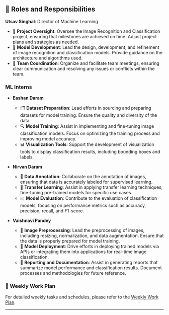 ## 👥 Roles and Responsibilities

**Utsav Singhal**: Director of Machine Learning
  - 🧠 **Project Oversight**: Oversee the Image Recognition and Classification project, ensuring that milestones are achieved on time. Adjust project plans and strategies as needed.
  - 🤖 **Model Development**: Lead the design, development, and refinement of image recognition and classification models. Provide guidance on the architecture and algorithms used.
  - 🤝 **Team Coordination**: Organize and facilitate team meetings, ensuring clear communication and resolving any issues or conflicts within the team.

### ML Interns

- **Eashan Daram**
  - 🗂️ **Dataset Preparation**: Lead efforts in sourcing and preparing datasets for model training. Ensure the quality and diversity of the data.
  - 🔍 **Model Training**: Assist in implementing and fine-tuning image classification models. Focus on optimizing the training process and improving model accuracy.
  - 📊 **Visualization Tools**: Support the development of visualization tools to display classification results, including bounding boxes and labels.

- **Nirvan Daram**
  - 📄 **Data Annotation**: Collaborate on the annotation of images, ensuring that data is accurately labeled for supervised learning.
  - 🧠 **Transfer Learning**: Assist in applying transfer learning techniques, fine-tuning pre-trained models for specific use cases.
  - 📈 **Model Evaluation**: Contribute to the evaluation of classification models, focusing on performance metrics such as accuracy, precision, recall, and F1-score.

- **Vaishnavi Pandey**
  - 🧹 **Image Preprocessing**: Lead the preprocessing of images, including resizing, normalization, and data augmentation. Ensure that the data is properly prepared for model training.
  - 🔄 **Model Deployment**: Drive efforts in deploying trained models via APIs or integrating them into applications for real-time image classification.
  - 📑 **Reporting and Documentation**: Assist in generating reports that summarize model performance and classification results. Document processes and methodologies for future reference.

### 📅 Weekly Work Plan

For detailed weekly tasks and schedules, please refer to the [Weekly Work Plan](WEEKLY_WORK_PLAN.md).

---